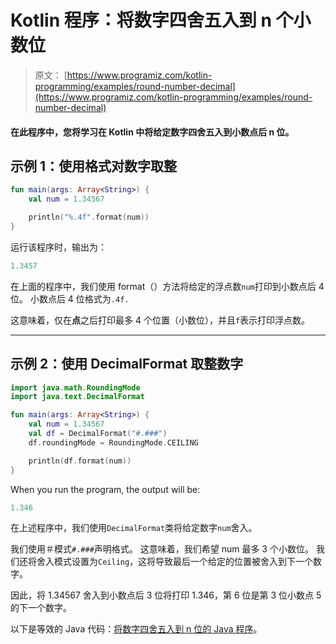 # Kotlin 程序：将数字四舍五入到 n 个小数位

> 原文： [https://www.programiz.com/kotlin-programming/examples/round-number-decimal](https://www.programiz.com/kotlin-programming/examples/round-number-decimal)

#### 在此程序中，您将学习在 Kotlin 中将给定数字四舍五入到小数点后 n 位。

## 示例 1：使用格式对数字取整

```kt
fun main(args: Array<String>) {
    val num = 1.34567

    println("%.4f".format(num))
}
```

运行该程序时，输出为：

```kt
1.3457
```

在上面的程序中，我们使用 format（）方法将给定的浮点数`num`打印到小数点后 4 位。 小数点后 4 位格式为`.4f.`

这意味着，仅在**点**之后打印最多 4 个位置（小数位），并且`f`表示打印浮点数。

* * *

## 示例 2：使用 DecimalFormat 取整数字

```kt
import java.math.RoundingMode
import java.text.DecimalFormat

fun main(args: Array<String>) {
    val num = 1.34567
    val df = DecimalFormat("#.###")
    df.roundingMode = RoundingMode.CEILING

    println(df.format(num))
}
```

When you run the program, the output will be:

```kt
1.346
```

在上述程序中，我们使用`DecimalFormat`类将给定数字`num`舍入。

我们使用＃模式`#.###`声明格式。 这意味着，我们希望 num 最多 3 个小数位。 我们还将舍入模式设置为`Ceiling`，这将导致最后一个给定的位置被舍入到下一个数字。

因此，将 1.34567 舍入到小数点后 3 位将打印 1.346，第 6 位是第 3 位小数点 5 的下一个数字。

以下是等效的 Java 代码：[将数字四舍五入到 n 位的 Java 程序](/java-programming/examples/round-number-decimal "Java program to round a number to n places")。
